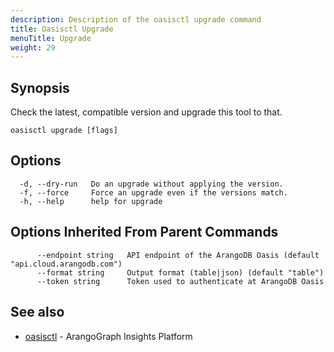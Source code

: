 ```yaml
---
description: Description of the oasisctl upgrade command
title: Oasisctl Upgrade
menuTitle: Upgrade
weight: 29
---
```

## Synopsis
Check the latest, compatible version and upgrade this tool to that.

```
oasisctl upgrade [flags]
```

## Options
```
  -d, --dry-run   Do an upgrade without applying the version.
  -f, --force     Force an upgrade even if the versions match.
  -h, --help      help for upgrade
```

## Options Inherited From Parent Commands
```
      --endpoint string   API endpoint of the ArangoDB Oasis (default "api.cloud.arangodb.com")
      --format string     Output format (table|json) (default "table")
      --token string      Token used to authenticate at ArangoDB Oasis
```

## See also
* [oasisctl](options.md)	 - ArangoGraph Insights Platform

